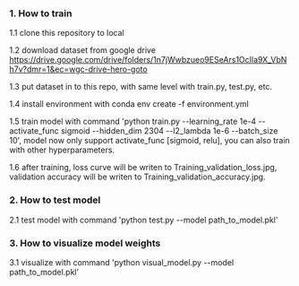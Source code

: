 ### 1. How to train

  1.1 clone this repository to local
  
  1.2 download dataset from google drive https://drive.google.com/drive/folders/1n7jWwbzueo9ESeArs1OcIla9X_VbNh7v?dmr=1&ec=wgc-drive-hero-goto
  
  1.3 put dataset in to this repo, with same level with train.py, test.py, etc.
  
  1.4 install environment with conda env create -f environment.yml
  
  1.5 train model with command 'python train.py --learning_rate 1e-4 --activate_func sigmoid --hidden_dim 2304 --l2_lambda 1e-6 --batch_size 10', model now only support activate_func [sigmoid, relu], you can also train with other hyperparameters.
  
  1.6 after training, loss curve will be writen to Training_validation_loss.jpg, validation accuracy will be writen to Training_validation_accuracy.jpg.

### 2. How to test model 

  2.1 test model with command 'python test.py --model path_to_model.pkl'

### 3. How to visualize model weights

   3.1 visualize with command 'python visual_model.py --model path_to_model.pkl'
